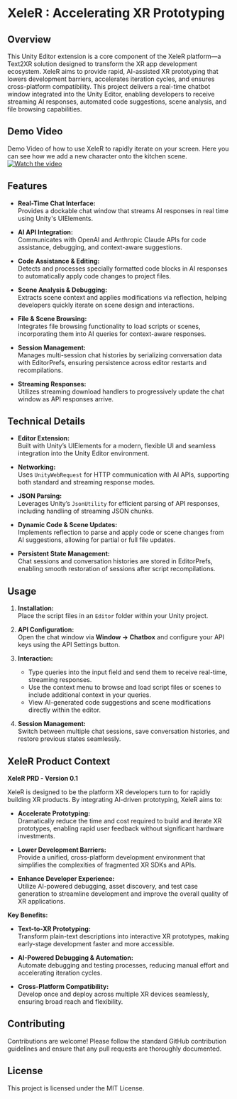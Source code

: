 # XeleR : Accelerating XR Prototyping

## Overview

This Unity Editor extension is a core component of the XeleR platform—a Text2XR solution designed to transform the XR app development ecosystem. XeleR aims to provide rapid, AI-assisted XR prototyping that lowers development barriers, accelerates iteration cycles, and ensures cross-platform compatibility. This project delivers a real-time chatbot window integrated into the Unity Editor, enabling developers to receive streaming AI responses, automated code suggestions, scene analysis, and file browsing capabilities.

## Demo Video
Demo Video of how to use XeleR to rapidly iterate on your screen. Here you can see how we add a new character onto the kitchen scene.
[![Watch the video](https://img.youtube.com/vi/Zdj6ES_ETMg/0.jpg)](https://youtu.be/Zdj6ES_ETMg)


## Features

- **Real-Time Chat Interface:**  
  Provides a dockable chat window that streams AI responses in real time using Unity's UIElements.

- **AI API Integration:**  
  Communicates with OpenAI and Anthropic Claude APIs for code assistance, debugging, and context-aware suggestions.

- **Code Assistance & Editing:**  
  Detects and processes specially formatted code blocks in AI responses to automatically apply code changes to project files.

- **Scene Analysis & Debugging:**  
  Extracts scene context and applies modifications via reflection, helping developers quickly iterate on scene design and interactions.

- **File & Scene Browsing:**  
  Integrates file browsing functionality to load scripts or scenes, incorporating them into AI queries for context-aware responses.

- **Session Management:**  
  Manages multi-session chat histories by serializing conversation data with EditorPrefs, ensuring persistence across editor restarts and recompilations.

- **Streaming Responses:**  
  Utilizes streaming download handlers to progressively update the chat window as API responses arrive.

## Technical Details

- **Editor Extension:**  
  Built with Unity’s UIElements for a modern, flexible UI and seamless integration into the Unity Editor environment.

- **Networking:**  
  Uses `UnityWebRequest` for HTTP communication with AI APIs, supporting both standard and streaming response modes.

- **JSON Parsing:**  
  Leverages Unity’s `JsonUtility` for efficient parsing of API responses, including handling of streaming JSON chunks.

- **Dynamic Code & Scene Updates:**  
  Implements reflection to parse and apply code or scene changes from AI suggestions, allowing for partial or full file updates.

- **Persistent State Management:**  
  Chat sessions and conversation histories are stored in EditorPrefs, enabling smooth restoration of sessions after script recompilations.

## Usage

1. **Installation:**  
   Place the script files in an `Editor` folder within your Unity project.

2. **API Configuration:**  
   Open the chat window via **Window → Chatbox** and configure your API keys using the API Settings button.

3. **Interaction:**  
   - Type queries into the input field and send them to receive real-time, streaming responses.
   - Use the context menu to browse and load script files or scenes to include additional context in your queries.
   - View AI-generated code suggestions and scene modifications directly within the editor.

4. **Session Management:**  
   Switch between multiple chat sessions, save conversation histories, and restore previous states seamlessly.

## XeleR Product Context

**XeleR PRD - Version 0.1**

XeleR is designed to be the platform XR developers turn to for rapidly building XR products. By integrating AI-driven prototyping, XeleR aims to:

- **Accelerate Prototyping:**  
  Dramatically reduce the time and cost required to build and iterate XR prototypes, enabling rapid user feedback without significant hardware investments.

- **Lower Development Barriers:**  
  Provide a unified, cross-platform development environment that simplifies the complexities of fragmented XR SDKs and APIs.

- **Enhance Developer Experience:**  
  Utilize AI-powered debugging, asset discovery, and test case generation to streamline development and improve the overall quality of XR applications.

**Key Benefits:**

- **Text-to-XR Prototyping:**  
  Transform plain-text descriptions into interactive XR prototypes, making early-stage development faster and more accessible.

- **AI-Powered Debugging & Automation:**  
  Automate debugging and testing processes, reducing manual effort and accelerating iteration cycles.

- **Cross-Platform Compatibility:**  
  Develop once and deploy across multiple XR devices seamlessly, ensuring broad reach and flexibility.

## Contributing

Contributions are welcome! Please follow the standard GitHub contribution guidelines and ensure that any pull requests are thoroughly documented.

## License

This project is licensed under the MIT License.
